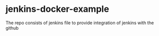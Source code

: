 # jenkins-docker-example
The repo consists of jenkins file to provide integration of jenkins with the github
